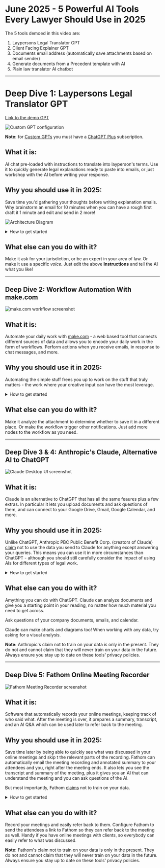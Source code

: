 # June 2025 - 5 Powerful AI Tools Every Lawyer Should Use in 2025

The 5 tools demoed in this video are:

1. Laypersons Legal Translator GPT
2. Client Facing Explainer GPT
3. Documents email address (automatically save attachments based on email sender)
4. Generate documents from a Precedent template with AI
5. Plain law translator AI chatbot

---

# Deep Dive 1: Laypersons Legal Translator GPT

[Link to the demo GPT](https://chatgpt.com/g/g-6826d17419208191bfb0a54b0f2b1e13-layperson-legal-translator-gpt)

![Custom GPT configuration](GPT.png)

**Note:** for [Custom GPTs]([url](https://help.openai.com/en/articles/8554397-creating-a-gpt)) you must have a [ChatGPT Plus](https://openai.com/index/chatgpt-plus/) subscription.

## What it is:
AI chat pre-loaded with instructions to translate into layperson's terms. Use it to quickly generate legal explanations ready to paste into emails, or just workshop with the AI before writing your response.

## Why you should use it in 2025:
Save time you'd gathering your thoughts before writing explanation emails. Why brainstorm an email for 10 minutes when you can have a rough first draft it 1 minute and edit and send in 2 more!

![Architecture Diagram](Laypersons%20Legal%20Translator%20GPT.png)

<details><summary>How to get started</summary>

## How to get started:
1. Make your Laypersons Legal Translator Custom GPT:
    1. Log in to ChatGPT, then go to "Explore GPTs" then click "Create"
    2. Head to the **Configure** tab.
    3. For **Name**, enter: Laypersons Legal Translator GPT
    4. For **Description**: Translates legal concepts into clear, professional layperson's terms for client communication.
    5. For **Instructions**:

    ```
    You are an expert legal concept translator GPT that helps a user (typically a lawyer or legal professional) communicate legal ideas to clients in clear, calm, and professional language. Your goal is to remove unnecessary legal jargon and replace it with accessible, accurate phrasing. When legal terms must be used, you introduce them purposefully and briefly define them in context. Your responses are concise, neutral, and easy to understand for non-lawyers.

    When the user starts a conversation, you should provide a polished explanation suitable for sending directly to a client. Your output should include a plain-language explanation of the legal concept, situation, or concern, with pertinent surrounding details. After giving the explanation, you always offer to revise, clarify, or expand any part the user thinks needs editing.
    
    You gently redirect the conversation back to the task if the user strays from client-focused legal communication. Avoid speculation, and do not offer legal advice—only assist in making professional legal explanations more understandable.
    
    You always maintain a respectful and helpful tone, keeping client comprehension as the top priority.
    ```

    6. Add some **Conversation Starters**:
        1. "Explain the following so that I can send it to my client:"
        2. Make this clause understandable for a layperson:
        3. Help me simplify this legal explanation:
        4. Can you clarify this legal concept for a client?
    8. Disable **Canvas**, **4o Image Generation**, **Code Interpreter & Data Analysis**
    9. Enable **Web Search** - could be handy for the AI to be able to search!
    10. Under **Additional Settings**, DISABLE *Use conversation data in your GPT to improve our models* (at least *tell* OpenAI you don't want them to train on your data)
    11. Click **Create** to create your GPT!
    12. Choose whrether to make it available to only you, or anyone with the link.
    13. Click "Copy Link" and save the link.
    14. Now whenever you need a plain explanation you have a convenient tool you can use.

</details>

## What else can you do with it?
Make it ask for your jurisdiction, or be an expert in your area of law. Or make it use a specific *voice*. Just edit the above **Instructions**  and tell the AI what you like!

---

## Deep Dive 2: Workflow Automation With make.com

![make.com workflow screenshot](make.com.png)

## What it is:
Automate your daily work with [make.com](https://make.com) - a web based tool that connects different sources of data and allows you to encode your daily work in the form of workflows. Perform actions when you receive emails, in response to chat messages, and more.

## Why you should use it in 2025:
Automating the simple stuff frees you up to work on the stuff that truly matters - the work where your creative input can have the most leverage.

<details><summary>How to get started</summary>

Note: you will need a make.com account to use make.com to import and create scenarios. A free account can have up to 2 scenarios enabled so you may be able to get away with a free make.com account.

1. In make.com, go to **Scenarios** and click **Create a new scenario**.
2. At the bottom of the window, click the "..." icon ("More") and click "Import blueprint"
3. Browse to the file "Document attachments autosave.blueprint.json" and click Save
4. Connect up all the Gmail and Google Drive nodes (ie. the red and yellow circles that just appeared) to your Google account.
5. Update the email address to your email, eg. your_email@yourfirm.com
6. Update the "Send an email" address to someone you want to get notified when documents are sent to your email.
7. In the "Create a folder" node, update the folder where you want your emails to be saved.
8. Test by sending yourself an email with an attachment!

</details>

## What else can you do with it?

Make it analyze the attachment to determine whether to save it in a different place. Or make the workflow trigger other notifications. Just add more nodes to the workflow as you need.

---

## Deep Dive 3 & 4: Anthropic's Claude, Alternative AI to ChatGPT

![Claude Desktop UI screenshot](Claude.png)

## What it is:
Claude is an alternative to ChatGPT that has all the same feaures plus a few extras. In particular it lets you upload documents and ask questions of them, and can connect to your Google Drive, Gmail, Google Calendar, and more.

## Why you should use it in 2025:
Unlike ChatGPT, Anthropic PBC Public Benefit Corp. (creators of Claude) [claim](https://privacy.anthropic.com/en/articles/7996868-is-my-data-used-for-model-training) not to use the data you send to Claude for anything except answering your queries. This means you can use it in more circumstances than ChatGPT - although you should still carefully consider the impact of using AIs for different types of legal work.

<details><summary>How to get started</summary>

1. Create a Claude account at [https://claude.ai](https://claude.ai)).
2. Download the Claude Desktop app for your system.
3. To upload documents, click the "+" button. Now your chat session will know the contents of the document.
4. To connect Google services (Gmail, Google Drive, Google Calendar), click the icon with sliders (labeled "Search and Tools"). Now your chat session can obtain data from Google services.

</details>

## What else can you do with it?
Amything you can do with ChatGPT. Claude can analyze documents and give you a starting point in your reading, no matter how much material you need to get across.

Ask questions of your company documents, emails, and calendar.

Claude can make charts and diagrams too! When working with any data, try asking for a visual analysis.

**Note:** Anthropic's claim not to train on your data is only in the present. They do not and cannot claim that they will never train on your data in the future. Always ensure you stay up to date on these tools' privacy policies.

---

## Deep Dive 5: Fathom Online Meeting Recorder

![Fathom Meeting Recorder screenshot](Fathom.png)

## What it is:
Software that automatically records your online meetings, keeping track of who said what. After the meeting is over, it prepares a summary, transcript, and an AI Q&A which can be used later to refer back to the meeting.

## Why you should use it in 2025:
Save time later by being able to quickly see what was discussed in your online meetings and skip t the relevant parts of the recording. Fathom can automatically email the meeting recording and annotated summary to your attendees and you, right after the meeting ends. It also lets you see the transcript and summary of the meeting, plus it gives you an AI that can understand the meeting and you can ask questions of the AI.

But most importantly, Fathom [claims]([url](https://fathom.video)) not to train on your data.

<details><summary>How to get started</summary>

1. Go to [https://fathom.video](https://fathom.video) and click **Get Started - Free Forever**
2. Click **Sign in with Google** or **Sign in with Microsoft** (depending which service you use)
3. Follow the instructions to connect all the right services to Fathom.

</details>

## What else can you do with it?

Record your meetings and easily refer back to them. Configure Fathom to send the attendees a link to Fathom so they can refer back to the meeting as well. Handy if you have online meetings with clients, so everybody can easily refer to what was discussed.

**Note:** Fathom's claim not to train on your data is only in the present. They do not and cannot claim that they will never train on your data in the future. Always ensure you stay up to date on these tools' privacy policies.

